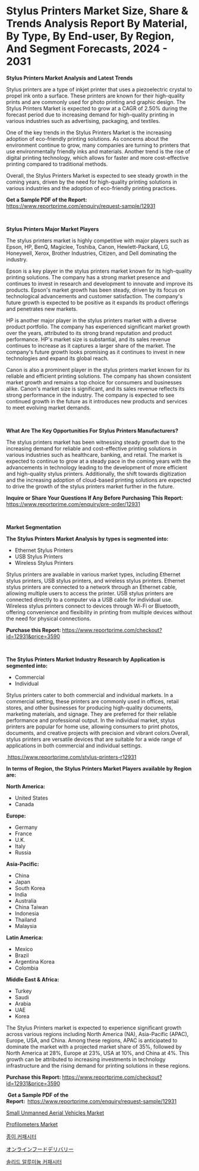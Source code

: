 <p><h1>Stylus Printers Market Size, Share & Trends Analysis Report By Material, By Type, By End-user, By Region, And Segment Forecasts, 2024 - 2031</h1></p><p><strong>Stylus Printers Market Analysis and Latest Trends</strong></p>
<p><p>Stylus printers are a type of inkjet printer that uses a piezoelectric crystal to propel ink onto a surface. These printers are known for their high-quality prints and are commonly used for photo printing and graphic design. The Stylus Printers Market is expected to grow at a CAGR of 2.50% during the forecast period due to increasing demand for high-quality printing in various industries such as advertising, packaging, and textiles.</p><p>One of the key trends in the Stylus Printers Market is the increasing adoption of eco-friendly printing solutions. As concerns about the environment continue to grow, many companies are turning to printers that use environmentally friendly inks and materials. Another trend is the rise of digital printing technology, which allows for faster and more cost-effective printing compared to traditional methods.</p><p>Overall, the Stylus Printers Market is expected to see steady growth in the coming years, driven by the need for high-quality printing solutions in various industries and the adoption of eco-friendly printing practices.</p></p>
<p><strong>Get a Sample PDF of the Report:&nbsp;</strong> <a href="https://www.reportprime.com/enquiry/request-sample/12931">https://www.reportprime.com/enquiry/request-sample/12931</a></p>
<p>&nbsp;</p>
<p><strong>Stylus Printers Major Market Players</strong></p>
<p><p>The stylus printers market is highly competitive with major players such as Epson, HP, BenQ, Magiclee, Toshiba, Canon, Hewlett-Packard, LG, Honeywell, Xerox, Brother Industries, Citizen, and Dell dominating the industry. </p><p>Epson is a key player in the stylus printers market known for its high-quality printing solutions. The company has a strong market presence and continues to invest in research and development to innovate and improve its products. Epson's market growth has been steady, driven by its focus on technological advancements and customer satisfaction. The company's future growth is expected to be positive as it expands its product offerings and penetrates new markets.</p><p>HP is another major player in the stylus printers market with a diverse product portfolio. The company has experienced significant market growth over the years, attributed to its strong brand reputation and product performance. HP's market size is substantial, and its sales revenue continues to increase as it captures a larger share of the market. The company's future growth looks promising as it continues to invest in new technologies and expand its global reach.</p><p>Canon is also a prominent player in the stylus printers market known for its reliable and efficient printing solutions. The company has shown consistent market growth and remains a top choice for consumers and businesses alike. Canon's market size is significant, and its sales revenue reflects its strong performance in the industry. The company is expected to see continued growth in the future as it introduces new products and services to meet evolving market demands.</p></p>
<p>&nbsp;</p>
<p><strong>What Are The Key Opportunities For Stylus Printers Manufacturers?</strong></p>
<p><p>The stylus printers market has been witnessing steady growth due to the increasing demand for reliable and cost-effective printing solutions in various industries such as healthcare, banking, and retail. The market is expected to continue to grow at a steady pace in the coming years with the advancements in technology leading to the development of more efficient and high-quality stylus printers. Additionally, the shift towards digitization and the increasing adoption of cloud-based printing solutions are expected to drive the growth of the stylus printers market further in the future.</p></p>
<p><strong>Inquire or Share Your Questions If Any Before Purchasing This Report:</strong> <a href="https://www.reportprime.com/enquiry/pre-order/12931">https://www.reportprime.com/enquiry/pre-order/12931</a></p>
<p>&nbsp;</p>
<p><strong>Market Segmentation</strong></p>
<p><strong>The Stylus Printers Market Analysis by types is segmented into:</strong></p>
<p><ul><li>Ethernet Stylus Printers</li><li>USB Stylus Printers</li><li>Wireless Stylus Printers</li></ul></p>
<p><p>Stylus printers are available in various market types, including Ethernet stylus printers, USB stylus printers, and wireless stylus printers. Ethernet stylus printers are connected to a network through an Ethernet cable, allowing multiple users to access the printer. USB stylus printers are connected directly to a computer via a USB cable for individual use. Wireless stylus printers connect to devices through Wi-Fi or Bluetooth, offering convenience and flexibility in printing from multiple devices without the need for physical connections.</p></p>
<p><strong>Purchase this Report:&nbsp;</strong><a href="https://www.reportprime.com/checkout?id=12931&price=3590">https://www.reportprime.com/checkout?id=12931&price=3590</a></p>
<p>&nbsp;</p>
<p><strong>The Stylus Printers Market Industry Research by Application is segmented into:</strong></p>
<p><ul><li>Commercial</li><li>Individual</li></ul></p>
<p><p>Stylus printers cater to both commercial and individual markets. In a commercial setting, these printers are commonly used in offices, retail stores, and other businesses for producing high-quality documents, marketing materials, and signage. They are preferred for their reliable performance and professional output. In the individual market, stylus printers are popular for home use, allowing consumers to print photos, documents, and creative projects with precision and vibrant colors.Overall, stylus printers are versatile devices that are suitable for a wide range of applications in both commercial and individual settings.</p></p>
<p><a href="https://www.reportprime.com/stylus-printers-r12931">&nbsp;https://www.reportprime.com/stylus-printers-r12931</a></p>
<p><strong>In terms of Region, the Stylus Printers Market Players available by Region are:</strong></p>
<p>
    <p> <strong> North America: </strong>
        <ul>
            <li>United States</li>
            <li>Canada</li>
        </ul>
        </p> 
    <p> <strong> Europe: </strong>
        <ul>
            <li>Germany</li>
            <li>France</li>
            <li>U.K.</li>
            <li>Italy</li>
            <li>Russia</li>
        </ul>
        </p> 
    <p> <strong> Asia-Pacific: </strong>
        <ul>
            <li>China</li>
            <li>Japan</li>
            <li>South Korea</li>
            <li>India</li>
            <li>Australia</li>
            <li>China Taiwan</li>
            <li>Indonesia</li>
            <li>Thailand</li>
            <li>Malaysia</li>
        </ul>
        </p> 
    <p> <strong> Latin America: </strong>
        <ul>
            <li>Mexico</li>
            <li>Brazil</li>
            <li>Argentina Korea</li>
            <li>Colombia</li>
        </ul>
        </p> 
    <p> <strong> Middle East & Africa: </strong>
        <ul>
            <li>Turkey</li>
            <li>Saudi</li>
            <li>Arabia</li>
            <li>UAE</li>
            <li>Korea</li>
        </ul>
    </p>
    </p>
<p><p>The Stylus Printers market is expected to experience significant growth across various regions including North America (NA), Asia-Pacific (APAC), Europe, USA, and China. Among these regions, APAC is anticipated to dominate the market with a projected market share of 35%, followed by North America at 28%, Europe at 23%, USA at 10%, and China at 4%. This growth can be attributed to increasing investments in technology infrastructure and the rising demand for printing solutions in these regions.</p></p>
<p><strong>Purchase this Report: </strong><a href="https://www.reportprime.com/checkout?id=12931&price=3590">https://www.reportprime.com/checkout?id=12931&price=3590</a></p>
<p>&nbsp;<strong>Get a Sample PDF of the Report:&nbsp;&nbsp;</strong><a href="https://www.reportprime.com/enquiry/request-sample/12931">https://www.reportprime.com/enquiry/request-sample/12931</a></p>
<p><strong></strong></p>
<p><p><a href="https://github.com/Whitneyboyettebo9kiw7yr13/Market-Research-Report-List-2/blob/main/small-unmanned-aerial-vehicles-market.md">Small Unmanned Aerial Vehicles Market</a></p><p><a href="https://github.com/sonuprakash1/Market-Research-Report-List-2/blob/main/profilometers-market.md">Profilometers Market</a></p><p><a href="https://github.com/Elenrrera7685/Market-Research-Report-List-1/blob/main/180633119159.md">종이 커패시터</a></p><p><a href="https://github.com/ReyesKohler20231/Market-Research-Report-List-1/blob/main/349417920719.md">オンラインフードデリバリー</a></p><p><a href="https://github.com/sammyUltyylrich9067856/Market-Research-Report-List-1/blob/main/907498219160.md">솔리드 알루미늄 커패시터</a></p></p>